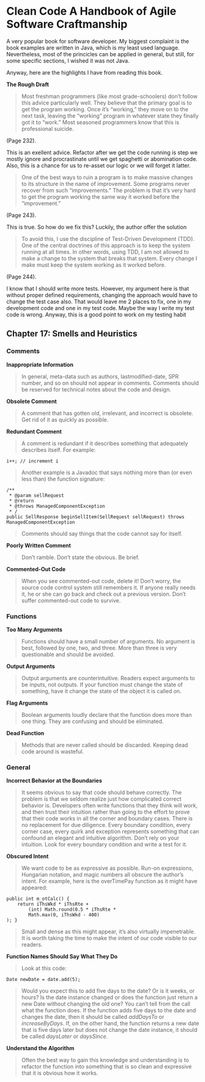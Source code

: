 # Clean Code A Handbook of Agile Software Craftmanship

A very popular book for software developer. My biggest complaint is the book examples are written in Java,  which is my least used language. Nevertheless, most of the princicles can be applied in general, but still, for some specific sections, I wished it was not Java. 

Anyway, here are the highlights I have from reading this book.



**The Rough Draft**

> Most freshman programmers (like most grade-schoolers) don’t follow this advice particularly well. They believe that the primary goal is to get the program working. Once it’s “working,” they move on to the next task, leaving the “working” program in whatever state they finally got it to “work.” Most seasoned programmers know that this is professional suicide.

(Page 232). 


This is an exellent advice. Refactor after we get the code running is step we mostly ignore and procrastinate until we get spaghetti or abomination code. Also, this is a chance for us to re-asset our logic or we will forget it latter. 

>One of the best ways to ruin a program is to make massive changes to its structure in the name of improvement. Some programs never recover from such “improvements.” The problem is that it’s very hard to get the program working the same way it worked before the “improvement.”

(Page 243). 

This is true. So how do we fix this? Luckily, the author offer the solution

>To avoid this, I use the discipline of Test-Driven Development (TDD). One of the central doctrines of this approach is to keep the system running at all times. In other words, using TDD, I am not allowed to make a change to the system that breaks that system. Every change I make must keep the system working as it worked before.

(Page 244). 

I know that I should write more tests. However, my argument here is that without proper defined requirements, changing the approach would have to change the test case also. That would leave me 2 places to fix, one in my development code and one in my test code. Maybe the way I write my test code is wrong. Anyway, this is a good point to work on my testing habit


## Chapter 17: Smells and Heuristics
### Comments
**Inappropriate Information**
> In general, meta-data such as authors, lastmodified-date, SPR number, and so on should not appear in comments. Comments should be reserved for technical notes about the code and design.

**Obsolete Comment**
>A comment that has gotten old, irrelevant, and incorrect is obsolete. Get rid of it as quickly as possible. 

**Redundant Comment**
>A comment is redundant if it describes something that adequately describes itself. For example: 

    i++; // increment i 

>Another example is a Javadoc that says nothing more than (or even less than) the function signature: 

    /** 
     * @param sellRequest 
     * @return 
     * @throws ManagedComponentException 
     * / 
    public SellResponse beginSellItem(SellRequest sellRequest) throws ManagedComponentException 

>Comments should say things that the code cannot say for itself.

**Poorly Written Comment**
>Don’t ramble. Don’t state the obvious. Be brief.


**Commented-Out Code**
>When you see commented-out code, delete it! Don’t worry, the source code control system still remembers it. If anyone really needs it, he or she can go back and check out a previous version. Don’t suffer commented-out code to survive.

### Functions  
**Too Many Arguments**
>Functions should have a small number of arguments. No argument is best, followed by one, two, and three. More than three is very questionable and should be avoided. 

**Output Arguments**

>Output arguments are counterintuitive. Readers expect arguments to be inputs, not outputs. If your function must change the state of something, have it change the state of the object it is called on.

**Flag Arguments**  
>Boolean arguments loudly declare that the function does more than one thing. They are confusing and should be eliminated.

**Dead Function**
>Methods that are never called should be discarded. Keeping dead code around is wasteful.

### General
**Incorrect Behavior at the Boundaries**

>It seems obvious to say that code should behave correctly. The problem is that we seldom realize just how complicated correct behavior is. Developers often write functions that they think will work, and then trust their intuition rather than going to the effort to prove that their code works in all the corner and boundary cases.
There is no replacement for due diligence. Every boundary condition, every corner case, every quirk and exception represents something that can confound an elegant and intuitive algorithm. Don’t rely on your intuition. Look for every boundary condition and write a test for it.

**Obscured Intent**

>We want code to be as expressive as possible. Run-on expressions, Hungarian notation, and magic numbers all obscure the author’s intent. For example, here is the overTimePay function as it might have appeared:

    public int m_otCalc() { 
	    return iThsWkd * iThsRte +
		    (int) Math.round(0.5 * iThsRte * 
		    Math.max(0, iThsWkd - 400)
    ); }

>Small and dense as this might appear, it’s also virtually impenetrable. It is worth taking the time to make the intent of our code visible to our readers.

**Function Names Should Say What They Do**

>Look at this code:

    Date newDate = date.add(5);

>Would you expect this to add five days to the date? Or is it weeks, or hours? Is the date instance changed or does the function just return a new Date without changing the old one? You can’t tell from the call what the function does.
>If the function adds five days to the date and changes the date, then it should be called *addDaysTo* or *increaseByDays*. If, on the other hand, the function returns a new date that is five days later but does not change the date instance, it should be called *daysLater* or *daysSince*.

**Understand the Algorithm**
>Often the best way to gain this knowledge and understanding is to refactor the function into something that is so clean and expressive that it is obvious how it works.
<!--stackedit_data:
eyJoaXN0b3J5IjpbNTk2NDYwNTQ5LDU5NDgwNzE0NCwtMzcwND
U4NDYyLDkzMTA0OTg2NiwtNTQ3NjEyOTg0LDE4ODMwMTU4MzYs
ODMxODkyODUwXX0=
-->